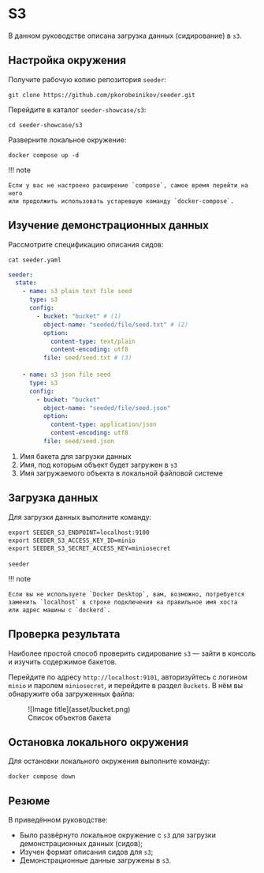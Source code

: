 # S3

В данном руководстве описана загрузка данных (сидирование) в `s3`.

## Настройка окружения

Получите рабочую копию репозитория `seeder`:

```shell
git clone https://github.com/pkorobeinikov/seeder.git
```

Перейдите в каталог `seeder-showcase/s3`:

```shell
cd seeder-showcase/s3
```

Разверните локальное окружение:

```shell
docker compose up -d
```

!!! note

    Если у вас не настроено расширение `compose`, самое время перейти на него
    или продолжить использовать устаревшую команду `docker-compose`.

## Изучение демонстрационных данных

Рассмотрите спецификацию описания сидов:

```shell
cat seeder.yaml
```

<!-- @formatter:off -->
```yaml title="seeder-showcase/s3/seeder.yaml"
seeder:
  state:
    - name: s3 plain text file seed
      type: s3
      config:
        - bucket: "bucket" # (1)
          object-name: "seeded/file/seed.txt" # (2)
          option:
            content-type: text/plain
            content-encoding: utf8
          file: seed/seed.txt # (3)

    - name: s3 json file seed
      type: s3
      config:
        - bucket: "bucket"
          object-name: "seeded/file/seed.json"
          option:
            content-type: application/json
            content-encoding: utf8
          file: seed/seed.json
```
<!-- @formatter:on -->

1. Имя бакета для загрузки данных
2. Имя, под которым объект будет загружен в `s3`
3. Имя загружаемого объекта в локальной файловой системе

## Загрузка данных

Для загрузки данных выполните команду:

```shell
export SEEDER_S3_ENDPOINT=localhost:9100
export SEEDER_S3_ACCESS_KEY_ID=minio
export SEEDER_S3_SECRET_ACCESS_KEY=miniosecret

seeder
```

!!! note

    Если вы не используете `Docker Desktop`, вам, возможно, потребуется
    заменить `localhost` в строке подключения на правильное имя хоста
    или адрес машины с `dockerd`.

## Проверка результата

Наиболее простой способ проверить сидирование `s3` — зайти в консоль и изучить
содержимое бакетов.

Перейдите по адресу `http://localhost:9101`, авторизуйтесь с логином `minio` и
паролем `miniosecret`, и перейдите в раздел `Buckets`. В нём вы обнаружите оба
загруженных файла:

<figure markdown>
  ![Image title](asset/bucket.png)
  <figcaption>Список объектов бакета</figcaption>
</figure>

## Остановка локального окружения

Для остановки локального окружения выполните команду:

```shell
docker compose down
```

## Резюме

В приведённом руководстве:

- Было развёрнуто локальное окружение с `s3` для загрузки демонстрационных
  данных (сидов);
- Изучен формат описания сидов для `s3`;
- Демонстрационные данные загружены в `s3`.

